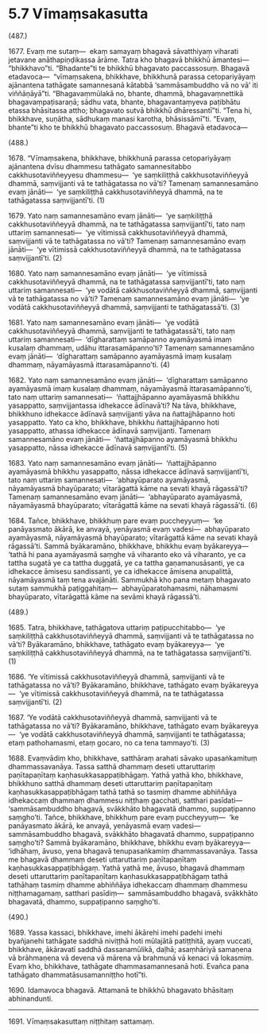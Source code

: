 

# 5.7 Vīmaṃsakasutta



(487.)

1677\. Evaṃ me sutaṃ—  ekaṃ samayaṃ bhagavā sāvatthiyaṃ viharati jetavane anāthapiṇḍikassa ārāme. Tatra kho bhagavā bhikkhū āmantesi—  “bhikkhavo”ti. “Bhadante”ti te bhikkhū bhagavato paccassosuṃ. Bhagavā etadavoca—  “vīmaṃsakena, bhikkhave, bhikkhunā parassa cetopariyāyaṃ ajānantena tathāgate samannesanā kātabbā ‘sammāsambuddho vā no vā’ iti viññāṇāyā”ti. “Bhagavaṃmūlakā no, bhante, dhammā, bhagavaṃnettikā bhagavaṃpaṭisaraṇā; sādhu vata, bhante, bhagavantaṃyeva paṭibhātu etassa bhāsitassa attho; bhagavato sutvā bhikkhū dhāressantī”ti. “Tena hi, bhikkhave, suṇātha, sādhukaṃ manasi karotha, bhāsissāmī”ti. “Evaṃ, bhante”ti kho te bhikkhū bhagavato paccassosuṃ. Bhagavā etadavoca—

(488.)

1678\. “Vīmaṃsakena, bhikkhave, bhikkhunā parassa cetopariyāyaṃ ajānantena dvīsu dhammesu tathāgato samannesitabbo cakkhusotaviññeyyesu dhammesu—  ‘ye saṃkiliṭṭhā cakkhusotaviññeyyā dhammā, saṃvijjanti vā te tathāgatassa no vā’ti? Tamenaṃ samannesamāno evaṃ jānāti—  ‘ye saṃkiliṭṭhā cakkhusotaviññeyyā dhammā, na te tathāgatassa saṃvijjantī’ti. (1)

1679\. Yato naṃ samannesamāno evaṃ jānāti—  ‘ye saṃkiliṭṭhā cakkhusotaviññeyyā dhammā, na te tathāgatassa saṃvijjantī’ti, tato naṃ uttariṃ samannesati—  ‘ye vītimissā cakkhusotaviññeyyā dhammā, saṃvijjanti vā te tathāgatassa no vā’ti? Tamenaṃ samannesamāno evaṃ jānāti—  ‘ye vītimissā cakkhusotaviññeyyā dhammā, na te tathāgatassa saṃvijjantī’ti. (2)

1680\. Yato naṃ samannesamāno evaṃ jānāti—  ‘ye vītimissā cakkhusotaviññeyyā dhammā, na te tathāgatassa saṃvijjantī’ti, tato naṃ uttariṃ samannesati—  ‘ye vodātā cakkhusotaviññeyyā dhammā, saṃvijjanti vā te tathāgatassa no vā’ti? Tamenaṃ samannesamāno evaṃ jānāti—  ‘ye vodātā cakkhusotaviññeyyā dhammā, saṃvijjanti te tathāgatassā’ti. (3)

1681\. Yato naṃ samannesamāno evaṃ jānāti—  ‘ye vodātā cakkhusotaviññeyyā dhammā, saṃvijjanti te tathāgatassā’ti, tato naṃ uttariṃ samannesati—  ‘dīgharattaṃ samāpanno ayamāyasmā imaṃ kusalaṃ dhammaṃ, udāhu ittarasamāpanno’ti? Tamenaṃ samannesamāno evaṃ jānāti—  ‘dīgharattaṃ samāpanno ayamāyasmā imaṃ kusalaṃ dhammaṃ, nāyamāyasmā ittarasamāpanno’ti. (4)

1682\. Yato naṃ samannesamāno evaṃ jānāti—  ‘dīgharattaṃ samāpanno ayamāyasmā imaṃ kusalaṃ dhammaṃ, nāyamāyasmā ittarasamāpanno’ti, tato naṃ uttariṃ samannesati—  ‘ñattajjhāpanno ayamāyasmā bhikkhu yasappatto, saṃvijjantassa idhekacce ādīnavā’ti? Na tāva, bhikkhave, bhikkhuno idhekacce ādīnavā saṃvijjanti yāva na ñattajjhāpanno hoti yasappatto. Yato ca kho, bhikkhave, bhikkhu ñattajjhāpanno hoti yasappatto, athassa idhekacce ādīnavā saṃvijjanti. Tamenaṃ samannesamāno evaṃ jānāti—  ‘ñattajjhāpanno ayamāyasmā bhikkhu yasappatto, nāssa idhekacce ādīnavā saṃvijjantī’ti. (5)

1683\. Yato naṃ samannesamāno evaṃ jānāti—  ‘ñattajjhāpanno ayamāyasmā bhikkhu yasappatto, nāssa idhekacce ādīnavā saṃvijjantī’ti, tato naṃ uttariṃ samannesati—  ‘abhayūparato ayamāyasmā, nāyamāyasmā bhayūparato; vītarāgattā kāme na sevati khayā rāgassā’ti? Tamenaṃ samannesamāno evaṃ jānāti—  ‘abhayūparato ayamāyasmā, nāyamāyasmā bhayūparato; vītarāgattā kāme na sevati khayā rāgassā’ti. (6)

1684\. Tañce, bhikkhave, bhikkhuṃ pare evaṃ puccheyyuṃ—  ‘ke panāyasmato ākārā, ke anvayā, yenāyasmā evaṃ vadesi—  abhayūparato ayamāyasmā, nāyamāyasmā bhayūparato; vītarāgattā kāme na sevati khayā rāgassā’ti. Sammā byākaramāno, bhikkhave, bhikkhu evaṃ byākareyya—  ‘tathā hi pana ayamāyasmā saṃghe vā viharanto eko vā viharanto, ye ca tattha sugatā ye ca tattha duggatā, ye ca tattha gaṇamanusāsanti, ye ca idhekacce āmisesu sandissanti, ye ca idhekacce āmisena anupalittā, nāyamāyasmā taṃ tena avajānāti. Sammukhā kho pana metaṃ bhagavato sutaṃ sammukhā paṭiggahitaṃ—  abhayūparatohamasmi, nāhamasmi bhayūparato, vītarāgattā kāme na sevāmi khayā rāgassā’ti.

(489.)

1685\. Tatra, bhikkhave, tathāgatova uttariṃ paṭipucchitabbo—  ‘ye saṃkiliṭṭhā cakkhusotaviññeyyā dhammā, saṃvijjanti vā te tathāgatassa no vā’ti? Byākaramāno, bhikkhave, tathāgato evaṃ byākareyya—  ‘ye saṃkiliṭṭhā cakkhusotaviññeyyā dhammā, na te tathāgatassa saṃvijjantī’ti. (1)

1686\. ‘Ye vītimissā cakkhusotaviññeyyā dhammā, saṃvijjanti vā te tathāgatassa no vā’ti? Byākaramāno, bhikkhave, tathāgato evaṃ byākareyya—  ‘ye vītimissā cakkhusotaviññeyyā dhammā, na te tathāgatassa saṃvijjantī’ti. (2)

1687\. ‘Ye vodātā cakkhusotaviññeyyā dhammā, saṃvijjanti vā te tathāgatassa no vā’ti? Byākaramāno, bhikkhave, tathāgato evaṃ byākareyya—  ‘ye vodātā cakkhusotaviññeyyā dhammā, saṃvijjanti te tathāgatassa; etaṃ pathohamasmi, etaṃ gocaro, no ca tena tammayo’ti. (3)

1688\. Evaṃvādiṃ kho, bhikkhave, satthāraṃ arahati sāvako upasaṅkamituṃ dhammassavanāya. Tassa satthā dhammaṃ deseti uttaruttariṃ paṇītapaṇītaṃ kaṇhasukkasappaṭibhāgaṃ. Yathā yathā kho, bhikkhave, bhikkhuno satthā dhammaṃ deseti uttaruttariṃ paṇītapaṇītaṃ kaṇhasukkasappaṭibhāgaṃ tathā tathā so tasmiṃ dhamme abhiññāya idhekaccaṃ dhammaṃ dhammesu niṭṭhaṃ gacchati, satthari pasīdati—  ‘sammāsambuddho bhagavā, svākkhāto bhagavatā dhammo, suppaṭipanno saṃgho’ti. Tañce, bhikkhave, bhikkhuṃ pare evaṃ puccheyyuṃ—  ‘ke panāyasmato ākārā, ke anvayā, yenāyasmā evaṃ vadesi—  sammāsambuddho bhagavā, svākkhāto bhagavatā dhammo, suppaṭipanno saṃgho’ti? Sammā byākaramāno, bhikkhave, bhikkhu evaṃ byākareyya—  ‘idhāhaṃ, āvuso, yena bhagavā tenupasaṅkamiṃ dhammassavanāya. Tassa me bhagavā dhammaṃ deseti uttaruttariṃ paṇītapaṇītaṃ kaṇhasukkasappaṭibhāgaṃ. Yathā yathā me, āvuso, bhagavā dhammaṃ deseti uttaruttariṃ paṇītapaṇītaṃ kaṇhasukkasappaṭibhāgaṃ tathā tathāhaṃ tasmiṃ dhamme abhiññāya idhekaccaṃ dhammaṃ dhammesu niṭṭhamagamaṃ, satthari pasīdiṃ—  sammāsambuddho bhagavā, svākkhāto bhagavatā, dhammo, suppaṭipanno saṃgho’ti.

(490.)

1689\. Yassa kassaci, bhikkhave, imehi ākārehi imehi padehi imehi byañjanehi tathāgate saddhā niviṭṭhā hoti mūlajātā patiṭṭhitā, ayaṃ vuccati, bhikkhave, ākāravatī saddhā dassanamūlikā, daḷhā; asaṃhāriyā samaṇena vā brāhmaṇena vā devena vā mārena vā brahmunā vā kenaci vā lokasmiṃ. Evaṃ kho, bhikkhave, tathāgate dhammasamannesanā hoti. Evañca pana tathāgato dhammatāsusamanniṭṭho hotī”ti.

1690\. Idamavoca bhagavā. Attamanā te bhikkhū bhagavato bhāsitaṃ abhinandunti.

---

1691\. Vīmaṃsakasuttaṃ niṭṭhitaṃ sattamaṃ.





